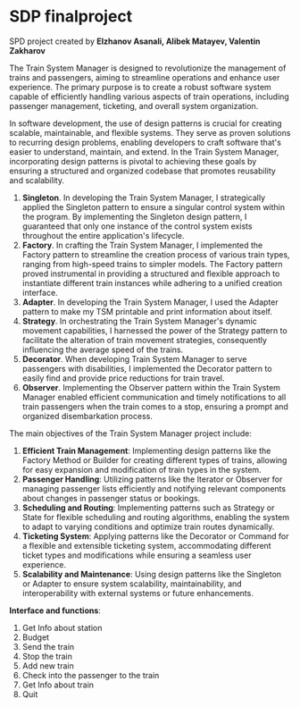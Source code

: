 # SDP finalproject
SPD project created by **Elzhanov Asanali, Alibek Matayev, Valentin Zakharov**

The Train System Manager is designed to revolutionize the management of trains and passengers, aiming to streamline operations and enhance user experience. The primary purpose is to create a robust software system capable of efficiently handling various aspects of train operations, including  passenger management, ticketing, and overall system organization.

In software development, the use of design patterns is crucial for creating scalable, maintainable, and flexible systems. They serve as proven solutions to recurring design problems, enabling developers to craft software that's easier to understand, maintain, and extend. In the Train System Manager, incorporating design patterns is pivotal to achieving these goals by ensuring a structured and organized codebase that promotes reusability and scalability.

1. **Singleton**. In developing the Train System Manager, I strategically applied the Singleton pattern to ensure a singular control system within the program. By implementing the Singleton design pattern, I guaranteed that only one instance of the control system exists throughout the entire application's lifecycle.
2. **Factory**. In crafting the Train System Manager, I implemented the Factory pattern to streamline the creation process of various train types, ranging from high-speed trains to simpler models. The Factory pattern proved instrumental in providing a structured and flexible approach to instantiate different train instances while adhering to a unified creation interface.
3. **Adapter**. In developing the Train System Manager, I used the Adapter pattern to make my TSM printable and print information about itself.
4. **Strategy**. In orchestrating the Train System Manager's dynamic movement capabilities, I harnessed the power of the Strategy pattern to facilitate the alteration of train movement strategies, consequently influencing the average speed of the trains.
5. **Decorator**. When developing Train System Manager to serve passengers with disabilities, I implemented the Decorator pattern to easily find and provide price reductions for train travel.
6. **Observer**. Implementing the Observer pattern within the Train System Manager enabled efficient communication and timely notifications to all train passengers when the train comes to a stop, ensuring a prompt and organized disembarkation process.

The main objectives of the Train System Manager project include:
1. **Efficient Train Management**: Implementing design patterns like the Factory Method or Builder for creating different types of trains, allowing for easy expansion and modification of train types in the system.
2. **Passenger Handling**: Utilizing patterns like the Iterator or Observer for managing passenger lists efficiently and notifying relevant components about changes in passenger status or bookings.
3. **Scheduling and Routing**: Implementing patterns such as Strategy or State for flexible scheduling and routing algorithms, enabling the system to adapt to varying conditions and optimize train routes dynamically.
4. **Ticketing System**: Applying patterns like the Decorator or Command for a flexible and extensible ticketing system, accommodating different ticket types and modifications while ensuring a seamless user experience.
5. **Scalability and Maintenance**: Using design patterns like the Singleton or Adapter to ensure system scalability, maintainability, and interoperability with external systems or future enhancements.

**Interface and functions**:
1. Get Info about station
2. Budget
3. Send the train
4. Stop the train
5. Add new train
6. Check into the passenger to the train
7. Get Info about train
8. Quit
